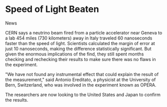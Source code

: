 # Speed of Light Beaten

News

CERN says a neutrino beam fired from a particle accelerator near Geneva to a lab 454 miles (730 kilometers) away in Italy traveled 60 nanoseconds faster than the speed of light. Scientists calculated the margin of error at just 10 nanoseconds, making the difference statistically significant. But given the enormous implications of the find, they still spent months checking and rechecking their results to make sure there was no flaws in the experiment.

"We have not found any instrumental effect that could explain the result of the measurement," said Antonio Ereditato, a physicist at the University of Bern, Switzerland, who was involved in the experiment known as OPERA.

The researchers are now looking to the United States and Japan to confirm the results.
